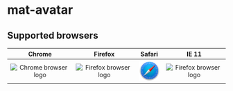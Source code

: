 # mat-avatar

## Supported browsers
| __Chrome__ | __Firefox__ | __Safari__ | __IE 11__ |
|:---:|:---:|:---:|:---:|
| <img width=50 src="https://raw.githubusercontent.com/alrra/browser-logos/master/chrome/chrome_256x256.png" alt="Chrome browser logo"></a> | <img width=50 src="https://raw.githubusercontent.com/alrra/browser-logos/master/firefox/firefox_256x256.png" alt="Firefox browser logo"></a> | <img width=50 src="https://raw.githubusercontent.com/alrra/browser-logos/master/safari/safari_256x256.png" alt="Safari browser logo"></a> | <img width=50 src="https://raw.githubusercontent.com/alrra/browser-logos/master/internet-explorer/internet-explorer_256x256.png" alt="Firefox browser logo"></a> |
